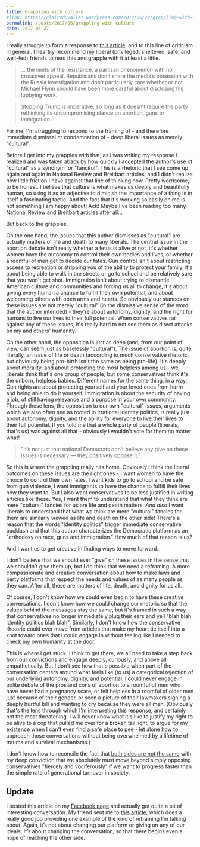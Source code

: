 ```yaml
---
title: Grappling with culture
#link: https://claireduvallet.wordpress.com/2017/06/27/grappling-with-culture/
permalink: /posts/2017/06/grappling-with-culture
date: 2017-06-27
---
```



I really struggle to form a response to [this article](http://www.nationalreview.com/article/448894/democrats-georgia-special-election-why-democrats-keep-losing), and to this line of criticism in general. I heartily recommend my liberal (privileged, sheltered, safe, and well-fed) friends to read this and grapple with it at least a little.

> ... the limits of the resistance, a partisan phenomenon with no crossover appeal. Republicans don’t share the media’s obsession with the Russia investigation and don’t particularly care whether or not Michael Flynn should have been more careful about disclosing his lobbying work.

> Stopping Trump is imperative, so long as it doesn’t require the party rethinking its uncompromising stance on abortion, guns or immigration.

For me, I'm struggling to respond to the framing of - and therefore immediate dismissal or condemnation of - deep liberal issues as merely "cultural".

 Before I get into my grapples with that, as I was writing my response I realized and was taken aback by how quickly I accepted the author's use of "cultural" as a synonym for "fanciful". This is a rhetoric that I see come up again and again in National Review and Breitbart articles, and I didn't realize how little friction I have against that line of thinking now. Pretty worrisome, to be honest. I believe that culture is what makes us deeply and beautifully human, so using it as an adjective to diminish the importance of a thing is in itself a fascinating tactic. And the fact that it's working so easily on me is not something I am happy about! Ack! Maybe I've been reading too many National Review and Breitbart articles after all...

 But back to the grapples.

 On the one hand, the issues that this author dismisses as "cultural" are actually matters of life and death to many liberals. The central issue in the abortion debate isn't really whether a fetus is alive or not, it's whether women have the autonomy to control their own bodies and lives, or whether a roomful of men get to decide our fates. Gun control isn't about restricting access to recreation or stripping you of the ability to protect your family, it's about being able to walk in the streets or go to school and be relatively sure that you won't get shot. Immigration isn't about trying to dismantle American culture and communities and forcing us all to change, it's about giving every human a chance to fulfill their own potential, and about welcoming others with open arms and hearts. So obviously our stances on these issues are not merely "cultural" (in the dismissive sense of the word that the author intended) - they're about autonomy, dignity, and the right for humans to live our lives to their full potential. When conservatives rail against any of these issues, it's really hard to not see them as direct attacks on my and others' humanity.

 On the other hand, the opposition is just as deep (and, from our point of view, can seem just as baselessly "cultural"). The issue of abortion is, quite literally, an issue of life or death (according to much conservative rhetoric, but obviously being pro-birth isn't the same as being pro-life). It's deeply about morality, and about protecting the most helpless among us - we liberals think that's one group of people, but some conservatives think it's the unborn, helpless babies. Different names for the same thing, in a way. Gun rights are about protecting yourself and your loved ones from harm - and being able to do it yourself. Immigration is about the security of having a job, of still having relevance and a purpose in your own community. Through these lens, the opposition to our own "cultural" issues, arguments which we also often see as rooted in irrational identity politics, is really just about autonomy, dignity, and the ability for everyone to live their lives to their full potential. If you told me that a whole party of people (liberals, that's us) was against all that - obviously I wouldn't vote for them no matter what!

> "It’s not just that national Democrats don’t believe any give on these issues is necessary — they positively oppose it."

So this is where the grappling really hits home. Obviously I think the liberal outcomes on these issues are the right ones - I want women to have the choice to control their own fates, I want kids to go to school and be safe from gun violence, I want immigrants to have the chance to fulfill their lives how they want to. But I also want conservatives to be less justified in writing articles like these. Yes, I want them to understand that what they think are mere "cultural" fancies for us are life and death matters. _And also_ I want liberals to understand that what _we_ think are mere "cultural" fancies for them are similarly viewed as life and death on the other side! There's a reason that the words "identity politics" trigger immediate conservative backlash and that this author characterizes the Democratic platform as an "orthodoxy on race, guns and immigration." How much of that reason is us?

And I want us to get creative in finding ways to move forward.

I don't believe that we should ever "give" on these issues in the sense that we shouldn't give them up, but I do think that we need a reframing. A more compassionate and creative conversation about how to make laws and party platforms that respect the needs and values of as many people as they can. After all, these are matters of life, death, and dignity for us all.

Of course, I don't know how we could even begin to have these creative conversations. I don't know how we could change our rhetoric so that the values behind the messages stay the same, but it's framed in such a way that conservatives no longer immediately plug their ears and yell "blah blah identity politics blah blah". Similarly, I don't know how the conservative rhetoric could ever move from articles that make my heart tie itself into a knot toward ones that I could engage in without feeling like I needed to check my own humanity at the door.

This is where I get stuck. I think to get there, we all need to take a step back from our convictions and engage deeply, curiously, and above all empathetically. But I don't see how that's possible when part of the conversation centers around what feels like (to us) a categorical rejection of our underlying autonomy, dignity, and potential. I could never engage in polite debate of the pros and cons of abortion to a roomful of men who have never had a pregnancy scare, or felt helpless in a roomful of older men just because of their gender, or seen a picture of their lawmakers signing a deeply hurtful bill and wanting to cry because they were all men. (Obviously that's the lens through which I'm interpreting this response, and certainly not the most threatening. I will never know what it's like to justify my right to be alive to a cop that pulled me over for a broken tail light, to argue for my existence when I can't even find a safe place to pee - let alone how to approach those conversations without being overwhelmed by a lifetime of trauma and survival mechanisms.)

I don't know how to reconcile the fact that [both sides are not the same](https://medium.com/athena-talks/that-heineken-ad-isnt-sweet-it-s-dangerous-f743ba72d989) with my deep conviction that we absolutely must move beyond simply opposing conservatives "fiercely and vociferously" if we want to progress faster than the simple rate of generational turnover in society.

## Update

I posted this article on my [Facebook page](https://www.facebook.com/claire.duvallet/posts/10156205816128538?pnref=story) and actually got quite a bit of interesting conversation. My friend sent me to [this article](http://time.com/4805659/donald-trump-pittsburgh-paris/), which does a really good job providing one example of the kind of reframing I’m talking about. Again, it’s not about changing our platform or giving on any of our ideals. It’s about changing the conversation, so that there begins even a hope of reaching the other side.
